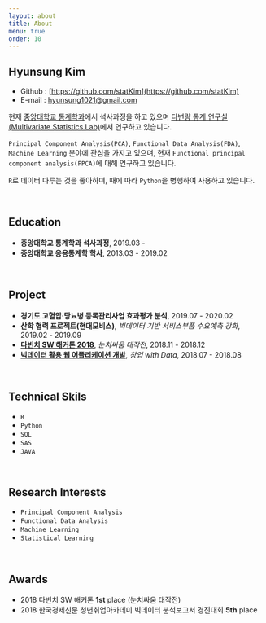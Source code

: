 ```yaml
---
layout: about
title: About
menu: true
order: 10
---
```


## Hyunsung Kim
- Github : [https://github.com/statKim](https://github.com/statKim)
- E-mail : [hyunsung1021@gmail.com](mailto:hyunsung1021@gmail.com)

현재 [중앙대학교 통계학과](https://stat.cau.ac.kr/)에서 석사과정을 하고 있으며 [다변량 통계 연구실(Multivariate Statistics Lab)](https://sites.google.com/site/yaejilim/)에서 연구하고 있습니다.

`Principal Component Analysis(PCA)`, `Functional Data Analysis(FDA)`, `Machine Learning` 분야에 관심을 가지고 있으며, 현재 `Functional principal component analysis(FPCA)`에 대해 연구하고 있습니다.

`R`로 데이터 다루는 것을 좋아하며, 때에 따라 `Python`을 병행하여 사용하고 있습니다.

<br>

## Education
- **중앙대학교 통계학과 석사과정**, 2019.03 - 
- **중앙대학교 응용통계학 학사**, 2013.03 - 2019.02

<br>

## Project
- **경기도 고혈압·당뇨병 등록관리사업 효과평가 분석**, 2019.07 - 2020.02
- **산학 협력 프로젝트(현대모비스)**, *빅데이터 기반 서비스부품 수요예측 강화*, 2019.02 - 2019.09
- [**다빈치 SW 해커톤 2018**](https://github.com/statKim/Da_Vinci_SW_Hackathon), *눈치싸움 대작전*, 2018.11 - 2018.12
- [**빅데이터 활용 웹 어플리케이션 개발**](https://github.com/statKim/2018_Multicampus_Project), *창업 with Data*, 2018.07 - 2018.08

<br>

## Technical Skils
- `R`
- `Python`
- `SQL`
- `SAS`
- `JAVA`

<br>

## Research Interests
- `Principal Component Analysis`
- `Functional Data Analysis`
- `Machine Learning`
- `Statistical Learning`

<br>

## Awards
- 2018 다빈치 SW 해커톤 **1st** place (눈치싸움 대작전)
- 2018 한국경제신문 청년취업아카데미 빅데이터 분석보고서 경진대회 **5th** place  
